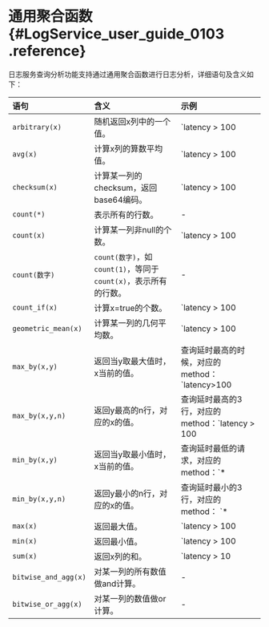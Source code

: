 # 通用聚合函数 {#LogService_user_guide_0103 .reference}

日志服务查询分析功能支持通过通用聚合函数进行日志分析，详细语句及含义如下：

|语句|含义|示例|
|:-|:-|:-|
|`arbitrary(x)`|随机返回x列中的一个值。|`latency > 100 | select arbitrary(method)`|
|`avg(x)`|计算x列的算数平均值。|`latency > 100 | select avg(latency)`|
|`checksum(x)`|计算某一列的checksum，返回base64编码。|`latency > 100 | select checksum(method)`|
|`count(*)`|表示所有的行数。|-|
|`count(x)`|计算某一列非null的个数。|`latency > 100 | count(method)`|
|`count(数字)`|`count(数字)`，如`count(1)`，等同于`count(x)`，表示所有的行数。|-|
|`count_if(x)`|计算x=true的个数。|`latency > 100 | count_if(url like ‘%abc’)`|
|`geometric_mean(x)`|计算某一列的几何平均数。|`latency > 100 | select geometric_mean(latency)`|
|`max_by(x,y)`|返回当y取最大值时，x当前的值。|查询延时最高的时候，对应的method：`latency>100 | select max_by(method,latency)` |
|`max_by(x,y,n)`|返回y最高的n行，对应的x的值。|查询延时最高的3行，对应的method：`latency > 100 | select max_by(method,latency,3)` |
|`min_by(x,y)`|返回当y取最小值时，x当前的值。|查询延时最低的请求，对应的method：`* | select min_by(x,y)`|
|`min_by(x,y,n)`|返回y最小的n行，对应的x的值。|查询延时最小的3行，对应的method： `* | select min_by(method,latency,3)`|
|`max(x)`|返回最大值。|`latency > 100| select max(inflow)`|
|`min(x)`|返回最小值。|`latency > 100| select min(inflow)`|
|`sum(x)`|返回x列的和。|`latency > 10 | select sum(inflow)`|
|`bitwise_and_agg(x)`|对某一列的所有数值做and计算。|-|
|`bitwise_or_agg(x)`|对某一列的数值做or计算。|-|

